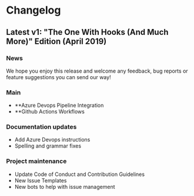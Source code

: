 # Changelog

## Latest v1: "The One With Hooks (And Much More)" Edition (April 2019)

### News

We hope you enjoy this release and welcome any feedback, bug reports or feature suggestions you can send our way!

### Main

- **Azure Devops Pipeline Integration
- **Github Actions Workflows

### Documentation updates

- Add Azure Devops instructions 
- Spelling and grammar fixes 

### Project maintenance

- Update Code of Conduct and Contribution Guidelines
- New Issue Templates 
- New bots to help with issue management 
